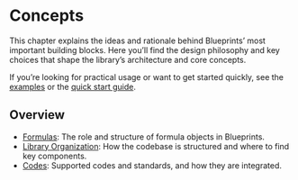 # Concepts

This chapter explains the ideas and rationale behind Blueprints’ most important building blocks. Here you’ll find the design philosophy and key choices that shape the library’s architecture and core concepts.

If you’re looking for practical usage or want to get started quickly, see the [examples](../examples/index.md) or the [quick start guide](../../getting_started/quick_start.md).

## Overview

- [Formulas](formulas.md): The role and structure of formula objects in Blueprints.
- [Library Organization](library_organization.md): How the codebase is structured and where to find key components.
- [Codes](codes/index.md): Supported codes and standards, and how they are integrated.